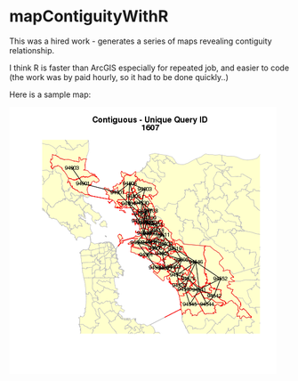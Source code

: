 mapContiguityWithR
==================

This was a hired work  - generates a series of maps revealing contiguity relationship.

I think R is faster than ArcGIS especially for repeated job, and easier to code (the work was by paid hourly, so it had to be done quickly..)

Here is a sample map:

![plot of chunk query1607](results/query1607.png) 
